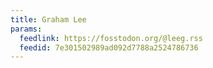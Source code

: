 ```yaml
---
title: Graham Lee
params:
  feedlink: https://fosstodon.org/@leeg.rss
  feedid: 7e301502989ad092d7788a2524786736
---
```

